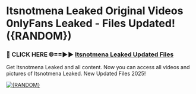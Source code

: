 # Itsnotmena Leaked Original Videos 0nlyFans Leaked - Files Updated! ({RANDOM})

<h3>🔴 CLICK HERE 🌐==►► <a href="https://betterlinks.top/A2PfLJ" rel="nofollow">Itsnotmena Leaked Updated Files</a></h3>

Get Itsnotmena Leaked and all content. Now you can access all videos and pictures of Itsnotmena Leaked. New Updated Files 2025!

[![{RANDOM}](https://i.imgur.com/ppqm5kG.gif)](https://betterlinks.top/A2PfLJ)